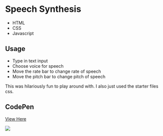 # Speech Synthesis

- HTML
- CSS
- Javascript

## Usage

- Type in text input
- Choose voice for speech
- Move the rate bar to change rate of speech
- Move the pitch bar to change pitch of speech

This was hilariously fun to play around with. I also just used the starter files css.

## CodePen
<a href="https://codepen.io/amandahershey/pen/NWKbNPK">View Here</a>

<img src="https://drive.google.com/uc?id=10NIMbDJqZbaKx1QMfYdW9J6sAffj9PZg" />
